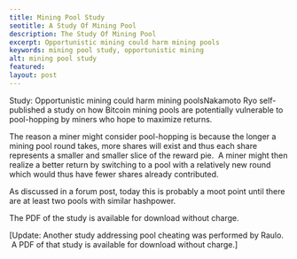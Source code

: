 ```yaml
---
title: Mining Pool Study
seotitle: A Study Of Mining Pool
description: The Study Of Mining Pool
excerpt: Opportunistic mining could harm mining pools
keywords: mining pool study, opportunistic mining 
alt: mining pool study
featured: 
layout: post
---
```


<p>Study: Opportunistic mining could harm mining poolsNakamoto Ryo self-published a study on how Bitcoin mining pools are potentially vulnerable to pool-hopping by miners who hope to maximize returns.</p>

<p>The reason a miner might consider pool-hopping is because the longer a mining pool round takes, more shares will exist and thus each share represents a smaller and smaller slice of the reward pie.  A miner might then realize a better return by switching to a pool with a relatively new round which would thus have fewer shares already contributed.</p>

<p>As discussed in a forum post, today this is probably a moot point until there are at least two pools with similar hashpower.</p>

<p>The PDF of the study is available for download without charge.</p>

<p>[Update: Another study addressing pool cheating was performed by Raulo.  A PDF of that study is available for download without charge.]</p>

